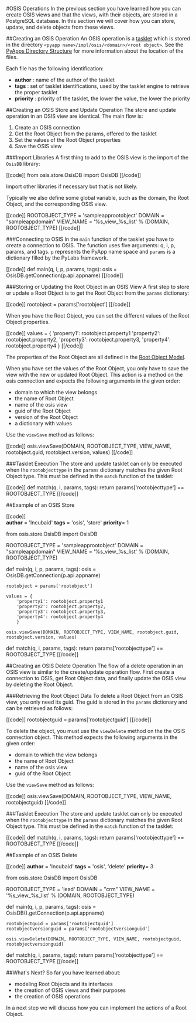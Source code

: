 #OSIS Operations
In the previous section you have learned how you can create OSIS views and that the views, with their objects, are stored in a PostgreSQL database.
In this section we will cover how you can store, update, and delete objects from these views.


##Creating an OSIS Operation
An OSIS operation is a [tasklet](http://confluence.incubaid.com/display/PYLABS/Tasklets) which is stored in the directory `<pyapp name>/impl/osis/<domain>/<root object>`. See the [PyApps Directory Structure](/sampleapp/#/doc/sampleapp) for more information about the location of the files.

Each file has the following identification:

* __author__ : name of the author of the tasklet
* __tags__ : set of tasklet identifications, used by the tasklet engine to retrieve the proper tasklet
* __priority__ : priority of the tasklet, the lower the value, the lower the priority


##Creating an OSIS Store and Update Operation
The store and update operation in an OSIS view are identical. The main flow is:

1. Create an OSIS connection
2. Get the Root Object from the params, offered to the tasklet
3. Set the values of the Root Object properties
4. Save the OSIS view


###Import Libraries
A first thing to add to the OSIS view is the import of the `OsisDB` library:

[[code]]
from osis.store.OsisDB import OsisDB
[[/code]]

Import other libraries if necessary but that is not likely.

Typically we also define some global variable, such as the domain, the Root Object, and the corresponding OSIS view.

[[code]]
ROOTOBJECT_TYPE = 'sampleapprootobject'
DOMAIN = "sampleappdomain"
VIEW_NAME = '%s_view_%s_list' % (DOMAIN, ROOTOBJECT_TYPE)
[[/code]]


###Connecting to OSIS
In the `main` function of the tasklet you have to create a connection to OSIS. The function uses five arguments: q, i, p, params, and tags. `p` represents the PyApp name space and `params` is a dictionary filled by the PyLabs framework. 

[[code]]
def main(q, i, p, params, tags):
    osis = OsisDB.getConnection(p.api.appname)
[[/code]]    


###Storing or Updating the Root Object in an OSIS View
A first step to store or update a Root Object is to get the Root Object from the `params` dictionary:

[[code]]
rootobject = params['rootobject']
[[/code]]

When you have the Root Object, you can set the different values of the Root Object properties.

[[code]]
values = {
    'property1': rootobject.property1
    'property2': rootobject.property2,
    'property3': rootobject.property3,
    'property4': rootobject.property4
    }
[[/code]]    

The properties of the Root Object are all defined in the [Root Object Model](/sampleapp/#/doc/modeling).

When you have set the values of the Root Object, you only have to save the view with the new or updated Root Object. This action is a method on the osis connection and expects the following arguments in the given order:

* domain to which the view belongs
* the name of Root Object
* name of the osis view
* guid of the Root Object
* version of the Root Object
* a dictionary with values

Use the `viewSave` method as follows:

[[code]]
osis.viewSave(DOMAIN, ROOTOBJECT_TYPE, VIEW_NAME, rootobject.guid, rootobject.version, values)
[[/code]]


###Tasklet Execution
The store and update tasklet can only be executed when the `rootobjecttype` in the `params` dictionary matches the given Root Object type. This must be defined in the `match` function of the tasklet:

[[code]]
def match(q, i, params, tags):
    return params['rootobjecttype'] == ROOTOBJECT_TYPE
[[/code]]    


##Example of an OSIS Store

[[code]]    
__author__ = 'Incubaid'
__tags__ = 'osis', 'store'
__priority__= 1

from osis.store.OsisDB import OsisDB

ROOTOBJECT_TYPE = 'sampleapprootobject'
DOMAIN = "sampleappdomain"
VIEW_NAME = '%s_view_%s_list' % (DOMAIN, ROOTOBJECT_TYPE)

def main(q, i, p, params, tags):
    osis = OsisDB.getConnection(p.api.appname)

    rootobject = params['rootobject']

    values = {
        'property1': rootobject.property1
        'property2': rootobject.property2,
        'property3': rootobject.property3,
        'property4': rootobject.property4
        }

    osis.viewSave(DOMAIN, ROOTOBJECT_TYPE, VIEW_NAME, rootobject.guid, rootobject.version, values)

def match(q, i, params, tags):
    return params['rootobjecttype'] == ROOTOBJECT_TYPE
[[/code]]    


##Creating an OSIS Delete Operation
The flow of a delete operation in an OSIS view is similar to the create/update operation flow. First create a connection to OSIS, get Root Object data, and finally update the OSIS view by deleting the Root Object.


###Retrieving the Root Object Data
To delete a Root Object from an OSIS view, you only need its guid. The guid is stored in the `params` dictionary and can be retrieved as follows:

[[code]]
rootobjectguid = params['rootobjectguid']
[[/code]]

To delete the object, you must use the `viewDelete` method on the the OSIS connection object. This method expects the following arguments in the given order:

* domain to which the view belongs
* the name of Root Object
* name of the osis view
* guid of the Root Object

Use the `viewSave` method as follows:

[[code]]
osis.viewSave(DOMAIN, ROOTOBJECT_TYPE, VIEW_NAME, rootobjectguid)
[[/code]]


###Tasklet Execution
The store and update tasklet can only be executed when the `rootobjecttype` in the `params` dictionary matches the given Root Object type. This must be defined in the `match` function of the tasklet:

[[code]]
def match(q, i, params, tags):
    return params['rootobjecttype'] == ROOTOBJECT_TYPE
[[/code]]    


##Example of an OSIS Delete

[[code]]
__author__ = 'Incubaid'
__tags__ = 'osis', 'delete'
__priority__= 3

from osis.store.OsisDB import OsisDB

ROOTOBJECT_TYPE = 'lead'
DOMAIN = "crm"
VIEW_NAME = '%s_view_%s_list' % (DOMAIN, ROOTOBJECT_TYPE)

def main(q, i, p, params, tags):
    osis = OsisDB().getConnection(p.api.appname)

    rootobjectguid = params['rootobjectguid']
    rootobjectversionguid = params['rootobjectversionguid']

    osis.viewDelete(DOMAIN, ROOTOBJECT_TYPE, VIEW_NAME, rootobjectguid, rootobjectversionguid)

def match(q, i, params, tags):
    return params['rootobjecttype'] == ROOTOBJECT_TYPE
[[/code]]    


##What's Next?
So far you have learned about: 

* modeling Root Objects and its interfaces
* the creation of OSIS views and their purposes
* the creation of OSIS operations

In a next step we will discuss how you can implement the actions of a Root Object. 
